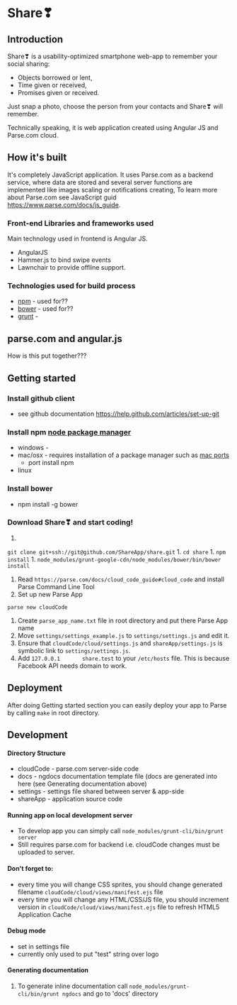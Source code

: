 # Share❣ 

## Introduction

Share❣ is a usability-optimized smartphone web-app to remember your social sharing:
* Objects borrowed or lent,
* Time given or received,
* Promises given or received.

Just snap a photo, choose the person from your contacts and Share❣ will remember.

Technically speaking, it is web application created using Angular JS and Parse.com cloud.


## How it's built

It's completely JavaScript application. 
It uses Parse.com as a backend service, where data are stored and several server functions are implemented like images scaling or notifications creating,
To learn more about Parse.com see JavaScript guid https://www.parse.com/docs/js_guide.


### Front-end Libraries and frameworks used
Main technology used in frontend is Angular JS. 

 * AngularJS
 * Hammer.js to bind swipe events
 * Lawnchair to provide offline support.
 

### Technologies used for build process
 * [npm](https://github.com/npm/npm) - used for??
 * [bower](http://bower.io/) - used for??
 * [grunt](???) - 

## parse.com and angular.js

How is this put together???

## Getting started

### Install github client
 * see github documentation https://help.github.com/articles/set-up-git
 
### Install npm [node package manager](https://github.com/npm/npm)
 * windows -
 * mac/osx - requires installation of a package manager such as [mac ports](http://www.macports.org/)
    * port install npm
 * linux

### Install bower
 * npm install -g bower

### Download Share❣ and start coding! 

1. 
```git clone git+ssh://git@github.com/ShareApp/share.git```
1. 
```cd share```
1. 
```npm install```
1. 
```node_modules/grunt-google-cdn/node_modules/bower/bin/bower install```
1. Read ```https://parse.com/docs/cloud_code_guide#cloud_code``` and install Parse Command Line Tool
1. Set up new Parse App
```
parse new cloudCode
```
1. Create ```parse_app_name.txt``` file in root directory and put there Parse App name
1. Move ```settings/settings_example.js``` to ```settings/settings.js``` and edit it.
1. Ensure that ```cloudCode/cloud/settings.js``` and ```shareApp/settings.js``` is symbolic link to ```settings/settings.js```.
1. Add ```127.0.0.1       share.test``` to your ```/etc/hosts``` file. This is because Facebook API needs domain to work.


## Deployment

After doing Getting started section you can easily deploy your app to Parse by calling ```make``` in root directory.



## Development
#### Directory Structure
 * cloudCode - parse.com server-side code
 * docs - ngdocs documentation template file (docs are generated into here (see Generating documentation above) 
 * settings - settings file shared between server & app-side
 * shareApp - application source code

#### Running app on local development server
 *  To develop app you can simply call ```node_modules/grunt-cli/bin/grunt server```
 *  Still requires parse.com for backend i.e. cloudCode changes must be uploaded to server.

#### Don't forget to:
- every time you will change CSS sprites, you should change generated filename ```cloudCode/cloud/views/manifest.ejs``` file
- every time you will change any HTML/CSS/JS file, you should increment version in ```cloudCode/cloud/views/manifest.ejs``` file to refresh HTML5 Application Cache

#### Debug mode
 * set in settings file
 * currently only used to put "test" string over logo

#### Generating documentation
1. To generate inline documentation call ```node_modules/grunt-cli/bin/grunt ngdocs``` and go to 'docs' directory

